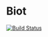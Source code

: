 # Biot

[![Build Status](https://github.com/EliMattingly22/Biot.jl/actions/workflows/CI.yml/badge.svg?branch=main)](https://github.com/EliMattingly22/Biot.jl/actions/workflows/CI.yml?query=branch%3Amain)

